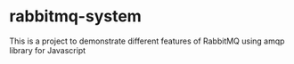 # rabbitmq-system
This is a project to demonstrate different features of RabbitMQ using amqp library for Javascript
